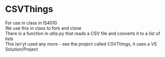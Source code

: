 # CSVThings
For use in class in IS4010</br>
We use this in class to fork and clone</br>
There is a function in utils.py that reads a CSV file and converts it to a list of lists</br>
This isn'yt used any more - see the project called CSVThings, it uses a VS Solution/Project
